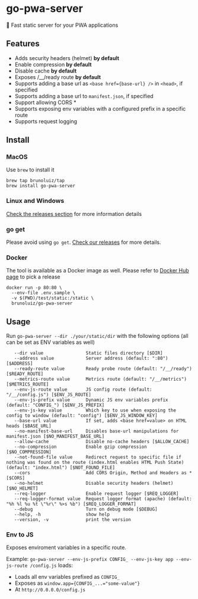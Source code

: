 # go-pwa-server

🚀 Fast static server for your PWA applications

## Features

- Adds security headers (helmet) **by default**
- Enable compression **by default**
- Disable cache **by default**
- Exposes /__/ready route **by default**
- Supports adding a base url as `<base href={base-url} />` in `<head>`, if specified
- Supports adding a base url to `manifest.json`, if specified
- Support allowing CORS *
- Supports exposing env variables with a configured prefix in a specific route
- Supports request logging

## Install

### MacOS

Use `brew` to install it

```
brew tap brunoluiz/tap
brew install go-pwa-server
```

### Linux and Windows

[Check the releases section](https://github.com/brunoluiz/go-pwa-server/releases) for more information details 

### go get

Please avoid using `go get`. [Check our releases](https://github.com/brunoluiz/go-pwa-server/releases) for more details.

### Docker

The tool is available as a Docker image as well. Please refer to [Docker Hub page](https://hub.docker.com/r/brunoluiz/go-pwa-server/tags) to pick a release

```
docker run -p 80:80 \
  --env-file .env.sample \
  -v $(PWD)/test/static:/static \
  brunoluiz/go-pwa-server
```

## Usage

Run `go-pwa-server --dir ./your/static/dir` with the following options (all can be set as ENV variables as well)

```
   --dir value                Static files directory [$DIR]
   --address value            Server address (default: ":80") [$ADDRESS]
   --ready-route value        Ready probe route (default: "/__/ready") [$READY_ROUTE]
   --metrics-route value      Metrics route (default: "/__/metrics") [$METRICS_ROUTE]
   --env-js-route value       JS config route (default: "/__/config.js") [$ENV_JS_ROUTE]
   --env-js-prefix value      Dynamic JS env variables prefix (default: "CONFIG_") [$ENV_JS_PREFIX]
   --env-js-key value         Which key to use when exposing the config to window (default: "config") [$ENV_JS_WINDOW_KEY]
   --base-url value           If set, adds <base href=value> on HTML heads [$BASE_URL]
   --no-manifest-base-url     Disables base-url manipulations for manifest.json [$NO_MANIFEST_BASE_URL]
   --allow-cache              Disable no-cache headers [$ALLOW_CACHE]
   --no-compression           Enable gzip compression [$NO_COMPRESSION]
   --not-found-file value     Redirect request to specific file if nothing was found on the route (index.html enables HTML Push State) (default: "index.html") [$NOT_FOUND_FILE]
   --cors                     Add CORS Origin, Method and Headers as * [$CORS]
   --no-helmet                Disable security headers (helmet) [$NO_HELMET]
   --req-logger               Enable request logger [$REQ_LOGGER]
   --req-logger-format value  Request logger format (apache) (default: "%h %l %u %t \"%r\" %>s %b") [$REQ_LOGGER_FORMAT]
   --debug                    Turn on debug mode [$DEBUG]
   --help, -h                 show help
   --version, -v              print the version
```

### Env to JS

Exposes enviroment variables in a specific route.

Example: `go-pwa-server --env-js-prefix CONFIG_ --env-js-key app --env-js-route /config.js` loads:
- Loads all env variables prefixed as `CONFIG_`
- Exposes as `window.app={CONFIG_...="some-value"}`
- At `http://0.0.0.0/config.js`

